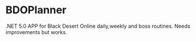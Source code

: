 # BDOPlanner
.NET 5.0 APP for Black Desert Online daily,weekly and boss routines. Needs improvements but works.

